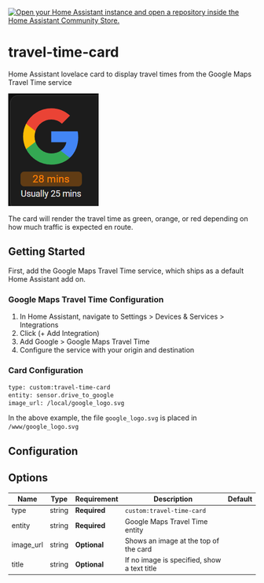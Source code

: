 [![Open your Home Assistant instance and open a repository inside the Home Assistant Community Store.](https://my.home-assistant.io/badges/hacs_repository.svg)](https://my.home-assistant.io/redirect/hacs_repository/?owner=Saucepwn&repository=travel-time-card&category=plugin)

# travel-time-card

Home Assistant lovelace card to display travel times from the Google Maps Travel Time service

![travel-time-card in action](travel-time-card-example.png)

The card will render the travel time as green, orange, or red depending on how much traffic is expected en route.

## Getting Started

First, add the Google Maps Travel Time service, which ships as a default Home Assistant add on.

### Google Maps Travel Time Configuration

1) In Home Assistant, navigate to Settings > Devices & Services > Integrations
2) Click (+ Add Integration)
3) Add Google > Google Maps Travel Time
4) Configure the service with your origin and destination

### Card Configuration

```
type: custom:travel-time-card
entity: sensor.drive_to_google
image_url: /local/google_logo.svg
```

In the above example, the file `google_logo.svg` is placed in `/www/google_logo.svg`

## Configuration

## Options

| Name              | Type    | Requirement  | Description                                 | Default             |
| ----------------- | ------- | ------------ | ------------------------------------------- | ------------------- |
| type              | string  | **Required** | `custom:travel-time-card`                   |                     |
| entity            | string  | **Required** | Google Maps Travel Time entity              |                     |
| image_url         | string  | **Optional** | Shows an image at the top of the card       |                     |
| title             | string  | **Optional** | If no image is specified, show a text title |                     |
